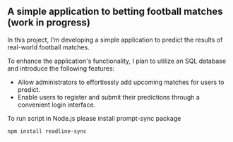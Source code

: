 ## A simple application to betting football matches (work in progress)

In this project, I'm developing a simple application to predict the results of real-world football matches.

To enhance the application's functionality, I plan to utilize an SQL database and introduce the following features:

- Allow administrators to effortlessly add upcoming matches for users to predict.
- Enable users to register and submit their predictions through a convenient login interface.

To run script in Node.js please install prompt-sync package

```
npm install readline-sync
